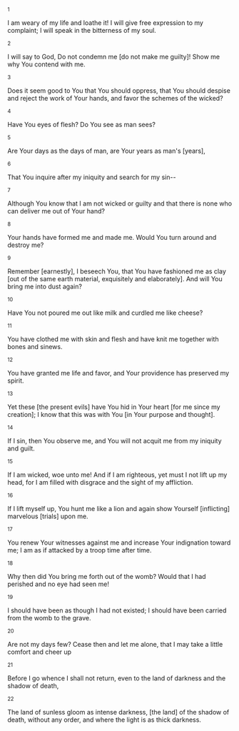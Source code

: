 <sup>1</sup> 

I am weary of my life and loathe it! I will give free expression to my complaint; I will speak in the bitterness of my soul. 

<sup>2</sup> 

I will say to God, Do not condemn me [do not make me guilty]! Show me why You contend with me. 

<sup>3</sup> 

Does it seem good to You that You should oppress, that You should despise and reject the work of Your hands, and favor the schemes of the wicked? 

<sup>4</sup> 

Have You eyes of flesh? Do You see as man sees? 

<sup>5</sup> 

Are Your days as the days of man, are Your years as man's [years], 

<sup>6</sup> 

That You inquire after my iniquity and search for my sin-- 

<sup>7</sup> 

Although You know that I am not wicked or guilty and that there is none who can deliver me out of Your hand? 

<sup>8</sup> 

Your hands have formed me and made me. Would You turn around and destroy me? 

<sup>9</sup> 

Remember [earnestly], I beseech You, that You have fashioned me as clay [out of the same earth material, exquisitely and elaborately]. And will You bring me into dust again? 

<sup>10</sup> 

Have You not poured me out like milk and curdled me like cheese? 

<sup>11</sup> 

You have clothed me with skin and flesh and have knit me together with bones and sinews. 

<sup>12</sup> 

You have granted me life and favor, and Your providence has preserved my spirit. 

<sup>13</sup> 

Yet these [the present evils] have You hid in Your heart [for me since my creation]; I know that this was with You [in Your purpose and thought]. 

<sup>14</sup> 

If I sin, then You observe me, and You will not acquit me from my iniquity and guilt. 

<sup>15</sup> 

If I am wicked, woe unto me! And if I am righteous, yet must I not lift up my head, for I am filled with disgrace and the sight of my affliction. 

<sup>16</sup> 

If I lift myself up, You hunt me like a lion and again show Yourself [inflicting] marvelous [trials] upon me. 

<sup>17</sup> 

You renew Your witnesses against me and increase Your indignation toward me; I am as if attacked by a troop time after time. 

<sup>18</sup> 

Why then did You bring me forth out of the womb? Would that I had perished and no eye had seen me! 

<sup>19</sup> 

I should have been as though I had not existed; I should have been carried from the womb to the grave. 

<sup>20</sup> 

Are not my days few? Cease then and let me alone, that I may take a little comfort and cheer up 

<sup>21</sup> 

Before I go whence I shall not return, even to the land of darkness and the shadow of death, 

<sup>22</sup> 

The land of sunless gloom as intense darkness, [the land] of the shadow of death, without any order, and where the light is as thick darkness.